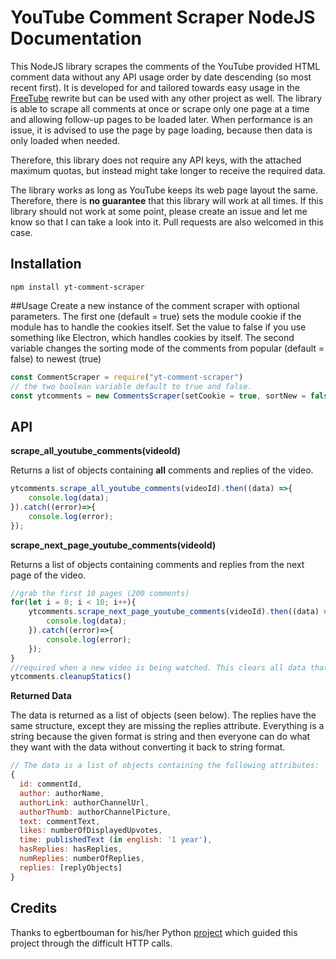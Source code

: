 # YouTube Comment Scraper NodeJS Documentation
This NodeJS library scrapes the comments of the YouTube provided HTML comment data without any API usage order by date descending (so most recent first). It is developed for and tailored towards easy usage in the [FreeTube](https://github.com/FreeTubeApp/FreeTube-Vue) rewrite but can be used with any other project as well.
The library is able to scrape all comments at once or scrape only one page at a time and allowing follow-up pages to be loaded later. When performance is an issue, it is advised to use the page by page loading, because then data is only loaded when needed.

Therefore, this library does not require any API keys, with the attached maximum quotas, but instead might take longer to receive the required data.

The library works as long as YouTube keeps its web page layout the same. Therefore, there is **no guarantee** that this library will work at all times.
If this library should not work at some point, please create an issue and let me know so that I can take a look into it. Pull requests are also welcomed in this case.

## Installation
`npm install yt-comment-scraper`

##Usage
Create a new instance of the comment scraper with optional parameters. The first one (default = true) sets the module cookie if the module has to handle the cookies itself.
Set the value to false if you use something like Electron, which handles cookies by itself.
The second variable changes the sorting mode of the comments from popular (default = false) to newest (true)
```javascript
const CommentScraper = require("yt-comment-scraper")
// the two boolean variable default to true and false.
const ytcomments = new CommentsScraper(setCookie = true, sortNew = false) 
```

## API
**scrape_all_youtube_comments(videoId)**

Returns a list of objects containing **all** comments and replies of the video.
```javascript
ytcomments.scrape_all_youtube_comments(videoId).then((data) =>{
    console.log(data);
}).catch((error)=>{
    console.log(error);
});
```
**scrape_next_page_youtube_comments(videoId)**

Returns a list of objects containing comments and replies from the next page of the video.
```javascript
//grab the first 10 pages (200 comments)
for(let i = 0; i < 10; i++){
    ytcomments.scrape_next_page_youtube_comments(videoId).then((data) =>{
        console.log(data);
    }).catch((error)=>{
        console.log(error);
    });
}
//required when a new video is being watched. This clears all data that is required being able to load one page per function call
ytcomments.cleanupStatics()
```
**Returned Data**

The data is returned as a list of objects (seen below). The replies have the same structure, except they are missing the replies attribute.
Everything is a string because the given format is string and then everyone can do what they want with the data without converting it back to string format.
```javascript
// The data is a list of objects containing the following attributes:
{
  id: commentId,
  author: authorName,
  authorLink: authorChannelUrl,
  authorThumb: authorChannelPicture,
  text: commentText,
  likes: numberOfDisplayedUpvotes,
  time: publishedText (in english: '1 year'),
  hasReplies: hasReplies,
  numReplies: numberOfReplies,
  replies: [replyObjects]
}
```
## Credits
Thanks to egbertbouman for his/her Python [project](https://github.com/egbertbouman/youtube-comment-downloader) which guided this project through the difficult HTTP calls.
